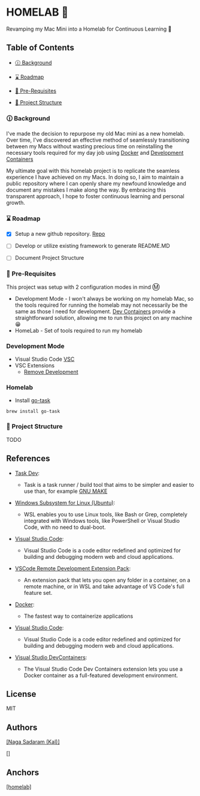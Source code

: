 
# HOMELAB 🏡 




Revamping my Mac Mini into a Homelab for Continuous Learning 🚧 








## Table of Contents


- [🕧 Background](###🕧-background)

- [⌛ Roadmap](###⌛-roadmap)

- [📝 Pre-Requisites](###📝-pre-requisites)

- [📂 Project Structure](###📂-project-structure)






### 🕧 Background

I've made the decision to repurpose my old Mac mini as a new homelab. Over time, I've discovered an effective method of seamlessly transitioning between my Macs without wasting precious time on reinstalling the necessary tools required for my day job using [Docker](https://www.docker.com/) and [Development Containers](https://containers.dev/)

My ultimate goal with this homelab project is to replicate the seamless experience I have achieved on my Macs. In doing so, I aim to maintain a public repository where I can openly share my newfound knowledge and document any mistakes I make along the way. By embracing this transparent approach, I hope to foster continuous learning and personal growth.




### ⌛ Roadmap

- [x] Setup a new github repository. [Repo](https://github.com//sadaramk/homelab)
- [ ] Develop or utilize existing framework to generate README.MD
- [ ] Document Project Structure




### 📝 Pre-Requisites

This project was setup with 2 configuration modes in mind Ⓜ️
  - Development Mode - I won't always be working on my homelab Mac, so the tools required for running the homelab may not necessarily be the same as those I need for development. [Dev Containers](https://containers.dev/) provide a straightforward solution, allowing me to run this project on any machine 😁
  - HomeLab - Set of tools required to run my homelab

### Development Mode
  - Visual Studio Code [VSC](https://code.visualstudio.com/)
  - VSC Extensions
    - [Remove Development](https://marketplace.visualstudio.com/items?itemName=ms-vscode-remote.vscode-remote-extensionpack)

### Homelab
  - Install [go-task](https://taskfile.dev/)
  ```
  brew install go-task
  ```




### 📂 Project Structure

TODO







## References

- [Task Dev](###https://taskfile.dev/):
    - Task is a task runner / build tool that aims to be simpler and easier to use than, for example [GNU MAKE](https://www.gnu.org/software/make/)

- [Windows Subsystem for Linux (Ubuntu)](###https://docs.microsoft.com/en-us/windows/wsl/install):
    - WSL enables you to use Linux tools, like Bash or Grep, completely integrated with Windows tools, like PowerShell or Visual Studio Code, with no need to dual-boot.

- [Visual Studio Code](###https://code.visualstudio.com/):
    - Visual Studio Code is a code editor redefined and optimized for building and debugging modern web and cloud applications.

- [VSCode Remote Development Extension Pack](###https://marketplace.visualstudio.com/items?itemName=ms-vscode-remote.vscode-remote-extensionpack):
    - An extension pack that lets you open any folder in a container, on a remote machine, or in WSL and take advantage of VS Code's full feature set.

- [Docker](###https://www.docker.com/products/docker-desktop/):
    - The fastest way to containerize applications

- [Visual Studio Code](###https://code.visualstudio.com/):
    - Visual Studio Code is a code editor redefined and optimized for building and debugging modern web and cloud applications.

- [Visual Studio DevContainers](###https://code.visualstudio.com/docs/devcontainers/containers):
    - The Visual Studio Code Dev Containers extension lets you use a Docker container as a full-featured development environment.





## License

MIT




## Authors

[[Naga Sadaram (Kal)]]()

[[]]()





## Anchors

[[homelab]](https://github.com/sadaramk/homelab)



